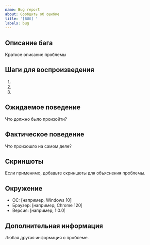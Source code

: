 ```yaml
---
name: Bug report
about: Сообщить об ошибке
title: '[BUG] '
labels: bug
---
```


## Описание бага
Краткое описание проблемы

## Шаги для воспроизведения
1. 
2. 
3. 

## Ожидаемое поведение
Что должно было произойти?

## Фактическое поведение
Что произошло на самом деле?

## Скриншоты
Если применимо, добавьте скриншоты для объяснения проблемы.

## Окружение
 - ОС: [например, Windows 10]
 - Браузер: [например, Chrome 120]
 - Версия: [например, 1.0.0]

## Дополнительная информация
Любая другая информация о проблеме.
